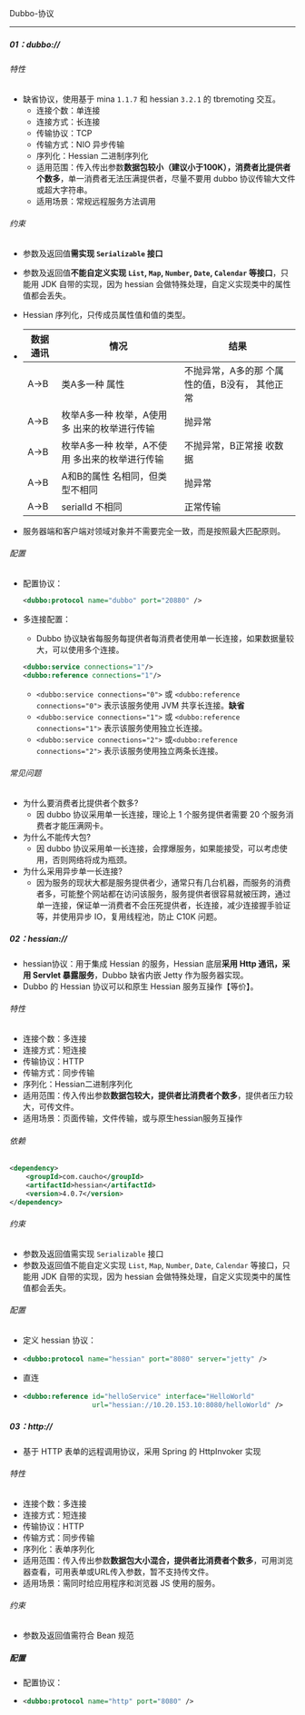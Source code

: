  Dubbo-协议

------

##### 01：dubbo://

###### 特性

- 缺省协议，使用基于 mina `1.1.7` 和 hessian `3.2.1` 的 tbremoting 交互。
  - 连接个数：单连接
  - 连接方式：长连接
  - 传输协议：TCP
  - 传输方式：NIO 异步传输
  - 序列化：Hessian 二进制序列化
  - 适用范围：传入传出参数**数据包较小（建议小于100K），消费者比提供者个数多**，单一消费者无法压满提供者，尽量不要用 dubbo 协议传输大文件或超大字符串。
  - 适用场景：常规远程服务方法调用

###### 约束

- 参数及返回值**需实现 `Serializable` 接口**

- 参数及返回值**不能自定义实现 `List`, `Map`, `Number`, `Date`, `Calendar` 等接口**，只能用 JDK 自带的实现，因为 hessian 会做特殊处理，自定义实现类中的属性值都会丢失。

- Hessian 序列化，只传成员属性值和值的类型。

- | 数据通讯 | 情况                                           | 结果                                           |
  | -------- | ---------------------------------------------- | ---------------------------------------------- |
  | A->B     | 类A多一种 属性                                 | 不抛异常，A多的那 个属性的值，B没有， 其他正常 |
  | A->B     | 枚举A多一种 枚举，A使用多 出来的枚举进行传输   | 抛异常                                         |
  | A->B     | 枚举A多一种 枚举，A不使用 多出来的枚举进行传输 | 不抛异常，B正常接 收数据                       |
  | A->B     | A和B的属性 名相同，但类型不相同                | 抛异常                                         |
  | A->B     | serialId 不相同                                | 正常传输                                       |

- 服务器端和客户端对领域对象并不需要完全一致，而是按照最大匹配原则。

###### 配置

- 配置协议：

  ```xml
  <dubbo:protocol name="dubbo" port="20880" />
  ```

- 多连接配置：

  - Dubbo 协议缺省每服务每提供者每消费者使用单一长连接，如果数据量较大，可以使用多个连接。

  ```xml
  <dubbo:service connections="1"/>
  <dubbo:reference connections="1"/>
  ```

  - `<dubbo:service connections="0">` 或 `<dubbo:reference connections="0">` 表示该服务使用 JVM 共享长连接。**缺省**
  - `<dubbo:service connections="1">` 或 `<dubbo:reference connections="1">` 表示该服务使用独立长连接。
  - `<dubbo:service connections="2">` 或`<dubbo:reference connections="2">` 表示该服务使用独立两条长连接。

###### 常见问题

- 为什么要消费者比提供者个数多?
  - 因 dubbo 协议采用单一长连接，理论上 1 个服务提供者需要 20 个服务消费者才能压满网卡。
- 为什么不能传大包?
  - 因 dubbo 协议采用单一长连接，会撑爆服务，如果能接受，可以考虑使用，否则网络将成为瓶颈。
- 为什么采用异步单一长连接?
  - 因为服务的现状大都是服务提供者少，通常只有几台机器，而服务的消费者多，可能整个网站都在访问该服务，服务提供者很容易就被压跨，通过单一连接，保证单一消费者不会压死提供者，长连接，减少连接握手验证等，并使用异步 IO，复用线程池，防止 C10K 问题。

##### 02：hessian://

- hessian协议：用于集成 Hessian 的服务，Hessian 底层**采用 Http 通讯，采用 Servlet 暴露服务**，Dubbo 缺省内嵌 Jetty 作为服务器实现。
- Dubbo 的 Hessian 协议可以和原生 Hessian 服务互操作【等价】。

###### 特性

- 连接个数：多连接
- 连接方式：短连接
- 传输协议：HTTP
- 传输方式：同步传输
- 序列化：Hessian二进制序列化
- 适用范围：传入传出参数**数据包较大，提供者比消费者个数多**，提供者压力较大，可传文件。
- 适用场景：页面传输，文件传输，或与原生hessian服务互操作

###### 依赖

```xml
<dependency>
    <groupId>com.caucho</groupId>
    <artifactId>hessian</artifactId>
    <version>4.0.7</version>
</dependency>
```

###### 约束

- 参数及返回值需实现 `Serializable` 接口
- 参数及返回值不能自定义实现 `List`, `Map`, `Number`, `Date`, `Calendar` 等接口，只能用 JDK 自带的实现，因为 hessian 会做特殊处理，自定义实现类中的属性值都会丢失。

###### 配置

- 定义 hessian 协议：

- ```xml
  <dubbo:protocol name="hessian" port="8080" server="jetty" />
  ```

- 直连

- ```xml
  <dubbo:reference id="helloService" interface="HelloWorld"
                   url="hessian://10.20.153.10:8080/helloWorld" />
  ```

##### 03：http://

- 基于 HTTP 表单的远程调用协议，采用 Spring 的 HttpInvoker 实现

###### 特性

- 连接个数：多连接
- 连接方式：短连接
- 传输协议：HTTP
- 传输方式：同步传输
- 序列化：表单序列化
- 适用范围：传入传出参数**数据包大小混合，提供者比消费者个数多**，可用浏览器查看，可用表单或URL传入参数，暂不支持传文件。
- 适用场景：需同时给应用程序和浏览器 JS 使用的服务。

###### 约束

- 参数及返回值需符合 Bean 规范

##### 配置

- 配置协议：

- ```xml
  <dubbo:protocol name="http" port="8080" />
  ```

